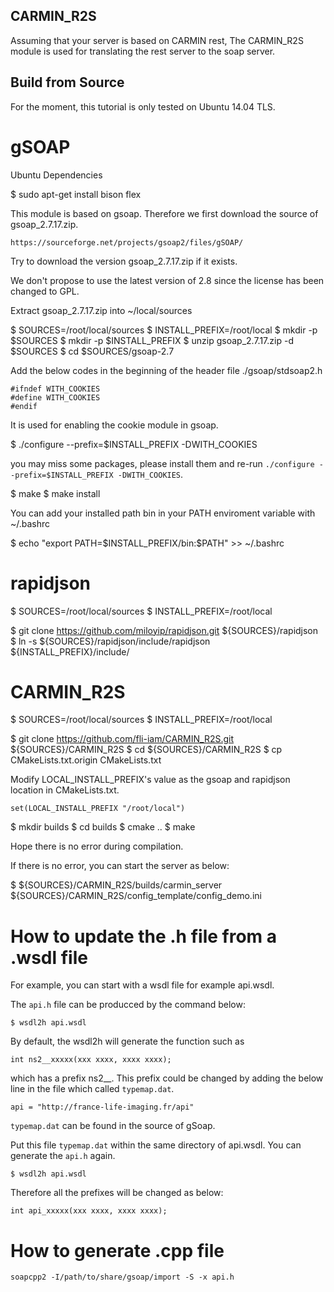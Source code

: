 CARMIN_R2S
-----------

Assuming that your server is based on CARMIN rest,
The CARMIN_R2S module is used for translating the rest server to the soap server.


Build from Source
-----------------

For the moment, this tutorial is only tested on Ubuntu 14.04 TLS.

gSOAP
=====

Ubuntu Dependencies

$ sudo apt-get install bison flex

This module is based on gsoap. Therefore we first download the source of gsoap_2.7.17.zip.

```
https://sourceforge.net/projects/gsoap2/files/gSOAP/
```

Try to download the version gsoap_2.7.17.zip if it exists.

We don't propose to use the latest version of 2.8 since the license has been changed to GPL.

Extract gsoap_2.7.17.zip into ~/local/sources

$ SOURCES=/root/local/sources
$ INSTALL_PREFIX=/root/local
$ mkdir -p $SOURCES
$ mkdir -p $INSTALL_PREFIX
$ unzip gsoap_2.7.17.zip -d $SOURCES
$ cd $SOURCES/gsoap-2.7

Add the below codes in the beginning of the header file ./gsoap/stdsoap2.h

```
#ifndef WITH_COOKIES
#define WITH_COOKIES
#endif
```

It is used for enabling the cookie module in gsoap.

$ ./configure --prefix=$INSTALL_PREFIX -DWITH_COOKIES

you may miss some packages, please install them and re-run `./configure --prefix=$INSTALL_PREFIX -DWITH_COOKIES`.

$ make
$ make install

You can add your installed path bin in your PATH enviroment variable with ~/.bashrc

$ echo "export PATH=$INSTALL_PREFIX/bin:\$PATH" >> ~/.bashrc


rapidjson 
=========

$ SOURCES=/root/local/sources
$ INSTALL_PREFIX=/root/local

$ git clone https://github.com/miloyip/rapidjson.git ${SOURCES}/rapidjson
$ ln -s ${SOURCES}/rapidjson/include/rapidjson ${INSTALL_PREFIX}/include/


CARMIN_R2S
==========


$ SOURCES=/root/local/sources
$ INSTALL_PREFIX=/root/local

$ git clone https://github.com/fli-iam/CARMIN_R2S.git ${SOURCES}/CARMIN_R2S
$ cd ${SOURCES}/CARMIN_R2S
$ cp CMakeLists.txt.origin CMakeLists.txt

Modify LOCAL_INSTALL_PREFIX's value as the gsoap and rapidjson location in CMakeLists.txt.

```
set(LOCAL_INSTALL_PREFIX "/root/local")
```

$ mkdir builds
$ cd builds
$ cmake ..
$ make

Hope there is no error during compilation.

If there is no error, you can start the server as below:

$ ${SOURCES}/CARMIN_R2S/builds/carmin_server ${SOURCES}/CARMIN_R2S/config_template/config_demo.ini


How to update the .h file from a .wsdl file
===========================================


For example, you can start with a wsdl file for example api.wsdl.

The `api.h` file can be producced by the command below: 

```
$ wsdl2h api.wsdl
```

By default, the wsdl2h will generate the function such as 

```
int ns2__xxxxx(xxx xxxx, xxxx xxxx);
```

which has a prefix ns2__. This prefix could be changed by adding the below line in the file which called `typemap.dat`.

```
api = "http://france-life-imaging.fr/api"
```

`typemap.dat` can be found in the source of gSoap.

Put this file `typemap.dat` within the same directory of api.wsdl. You can generate the `api.h` again.

```
$ wsdl2h api.wsdl
```

Therefore all the prefixes will be changed as below:

```
int api_xxxxx(xxx xxxx, xxxx xxxx);
```


How to generate .cpp file
=========================


```
soapcpp2 -I/path/to/share/gsoap/import -S -x api.h
```


